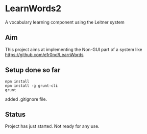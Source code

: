 # LearnWords2
A vocabulary learning component using the Leitner system

## Aim

This project aims at implementing the Non-GUI part of a system like 
https://github.com/e1r0nd/LearnWords

## Setup done so far
	
	npm install
	npm install -g grunt-cli
    grunt

added .gitignore file.

## Status

Project has just started. Not ready for any use.



